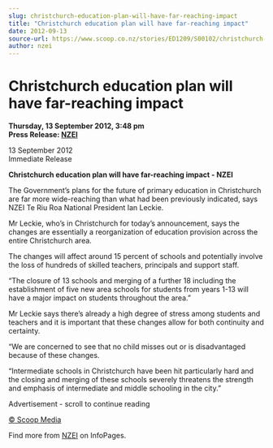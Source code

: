 ```yaml
---
slug: christchurch-education-plan-will-have-far-reaching-impact
title: "Christchurch education plan will have far-reaching impact"
date: 2012-09-13
source-url: https://www.scoop.co.nz/stories/ED1209/S00102/christchurch-education-plan-will-have-far-reaching-impact.htm
author: nzei
---
```

Christchurch education plan will have far-reaching impact
=========================================================

**Thursday, 13 September 2012, 3:48 pm**  
**Press Release: [NZEI](https://info.scoop.co.nz/NZEI)**

13 September 2012  
Immediate Release

**Christchurch education plan will have far-reaching impact - NZEI**

The Government’s plans for the future of primary education in Christchurch are far more wide-reaching than what had been previously indicated, says NZEI Te Riu Roa National President Ian Leckie.

Mr Leckie, who’s in Christchurch for today’s announcement, says the changes are essentially a reorganization of education provision across the entire Christchurch area.

The changes will affect around 15 percent of schools and potentially involve the loss of hundreds of skilled teachers, principals and support staff.

“The closure of 13 schools and merging of a further 18 including the establishment of five new area schools for students from years 1-13 will have a major impact on students throughout the area.”

Mr Leckie says there’s already a high degree of stress among students and teachers and it is important that these changes allow for both continuity and certainty.

“We are concerned to see that no child misses out or is disadvantaged because of these changes.

“Intermediate schools in Christchurch have been hit particularly hard and the closing and merging of these schools severely threatens the strength and emphasis of intermediate and middle schooling in the city.”  

Advertisement - scroll to continue reading





[© Scoop Media](http://www.scoop.co.nz/about/terms.html)

Find more from [NZEI](https://info.scoop.co.nz/NZEI) on InfoPages.